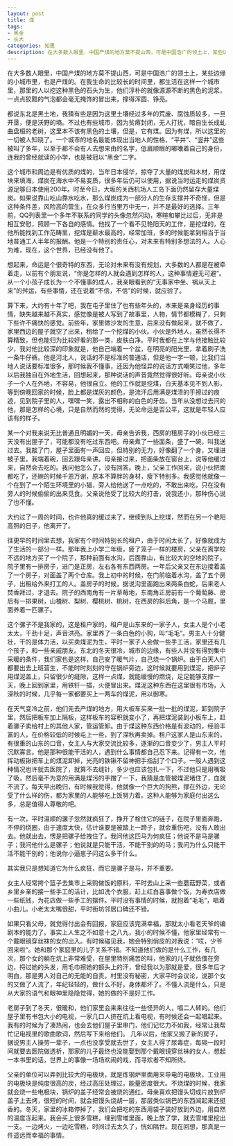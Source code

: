 ```yaml
---
layout: post
title: 煤
tags:
- 黑金
- 长大
categories: 知惠
description: 在大多数人眼里，中国产煤的地方莫不提山西，可是中国浩广的领土上，某些边缘的小城市里，也是产煤的。在我生命的比较长的时间里，都生活在这样一个城市里，那里的人以挖这种黑色的石头为生，他们淳朴的就像源源不断的黑色的泥浆，一点点狡黠的气泡都会毫无掩饰的冒出来，撑得浑圆、铮亮。 
---
```

在大多数人眼里，中国产煤的地方莫不提山西，可是中国浩广的领土上，某些边缘的小城市里，也是产煤的。在我生命的比较长的时间里，都生活在这样一个城市里，那里的人以挖这种黑色的石头为生，他们淳朴的就像源源不断的黑色的泥浆，一点点狡黠的气泡都会毫无掩饰的冒出来，撑得浑圆、铮亮。 

都说东北是黑土地，我猜有些是因为这里土壤经过多年的荒废、腐蚀质较多，一旦开垦，便是沃野的墒。不过也有些城市，因为贫瘠封闭，无人打扰，暗自生长成虬曲盘桓的老树，这里本不该有黑色的土壤，但是，它有煤。因为有煤，所以这里的一切被人知晓了。一个城市的地名最能体现出当地人的性格，“平井”、“竖井”这些被叫了多年，以至于都不会有人去想来由的名字，低眉顺眼的嘟囔着自己的身份，连我的曾经就读的小学，也是被冠以“黑金”二字。 

这个城市和周边是有优质的煤的，当年日本侵华，掠夺了大量的煤炭和木材，用煤块来填海，煤炭在海水中不易变质，很多年后仍可以使用，据说当时运走的煤炭资源足够日本使用200年。时至今日，大坂的关西机场人工岛下面仍然留存大量煤炭。如果说靠山吃山靠水吃水，那么煤炭成为一部分人的生存支撑并不奇怪，但是这种条件差，风险高的营生，在众多行当里万中无一，并不是最好的选择。三年前，QQ列表里一个多年不联系的同学的头像忽然闪动，寒暄和攀比过后，无非是相互安慰，照顾一下各自的感情。他找了一个看不见艳阳天的工作，是挖煤的，在他所能找到工作范畴里，挖煤是薪水最高的，经常加班，多的时候能拿到相当于当地普通工人半年的报酬。他是一个特别的责任心，对未来有特别多想法的人。人心为难，现在，这个世界，已经没有他了。
 
想起来，命运是个很奇特的东西，无论对未来有没有规划，大多数的人都是在被牵着走，以前有个朋友说，“你是怎样的人就会遇到怎样的人，这种事情避无可避”。从一个小孩子成长为一个不懂事的成人，我亲眼看到的“无事家中坐、祸从天上来”的舛运，有些事情，还在说着“不信，不信”的时候，就应验了。 

算下来，大约有十年了吧，我在屯子里住了也有些年头的，本来是亲身经历的事情，缺失越来越不真实，感觉像是被人写到了故事里，人物，情节都模糊了，只剩下些许不痛快的感觉。前些年，家里做沙发的生意，后来没有做起来，就不做了，家里西边的屋子就空了出来，租给了一个挖煤的小伙。小伙是外地人，虽然长得不算精致，但也能归为比较好看的那一类，皮肤白净。平时我都在上学与他接触比较少，我对他比较深的印象就是，他自己端着一个盆，在明亮的阳光里，拿着刷子洗一条牛仔裤。他是河北人，说话的不是标准的普通话，但是他一字一顿，比我们当地人说话要标准很多，那时候我不懂事，还因为他怪异的说话方式嘲笑过他，多年以后我独自在外地生活，回想起来，那种说话的声音竟然觉得很好听。母亲说小伙子一个人在外地，不容易，他很自立。他的工作就是挖煤，白天基本见不到人影，等到傍晚回家的时候，脸上都是煤灰的颜色，是流汗后用满是煤渍的手擦过的痕迹，见到院子里的人，嘿嘿一笑，露出不相称的白色的牙齿。当年从没想过去问的他，那是怎样的心境，只是自然而然的觉得，无论命运是否公平，这就是年轻人应该有的样子。
 
某一个对我来说无比普通且明媚的一天，母亲告诉我，西房的租房子的小伙已经三天没有出屋子了，可能都没有吃过东西吧。母亲煮了一些面条，盛了一碗，叫我送过去。我敲了门，屋子里面有一声回应，但特别的无力，好像翻了一个身，又埋进被子里。我端着碗，回去跟母亲讲。母亲接过来，把面条放在窗台上，说等他缓过来，自然会去吃的。我问他怎么了，没有回答。晚上，父亲工作回来，说小伙把面都吃了，还碗的时候千恩万谢，原本不算胖的身材，瘦下特别多。我感觉他就像一个在到了一个陌生环境里的小猫，旁人给他送了一点吃的，不敢出来吃，只在没有旁人的时候偷偷的出来觅食。父亲说他受了比较大的打击，说我还小，那种伤心说了也不懂。 

大约过了一周的时间，也许他真的缓过来了，继续到队上挖煤，然而在另一个艳阳高照的日子，他离开了。 

往更早的时间里去想，我家有个时间特别长的租户，由于时间太长了，好像就成为了生活的一部分一样。那年我上小学二年级，疲了笼子一样的楼房，父亲在离学校不远的地方买了一个院子，那种前面有水沟，后面靠山，有比较大的空地的院子。院子里有一排房子，进门是正房，左右各有东西两房。一年后父亲又在东边接着盖了一个房子，对面盖了两个仓库。我上初中的时候，在门前临着水沟，盖了五个房子，出租给外来打工的人。盖房子的时候，据说沟里面跑出来两条白蛇，后来老人焚香拜过，才退去。院子的西南角有一片草莓地，东南角正房前有一个葡萄藤、房后有一排果树，山楂树、梨树、樱桃树、桃树，在西房的斜后角，是一个马厩，里面养着一匹骡子。 

这个骡子不是我家的，这是租户家的，租户是山东来的一家子人，女主人是个小老太太，干劲十足，声音洪亮。家里养了一条白色的小狗，叫“毛毛”。男主人十分健壮，干的是体力活，以买卖煤泥为生，平时一家子人会做一些手工活，家里还有几个孩子，和一些亲戚朋友。东北的冬天很冷，城市的边缘，有些人并没有得到集中采暖的条件，我们家也是这样，自己安了暖气片，自己烧一个锅炉。由于白天人们都要出去上班营生，不能时时刻刻的守在锅炉旁边，这时候就要用到煤泥，把炉子用煤泥盖上，只留很少的缝隙，这样一点煤，就能缓慢的燃烧，足足能够支撑一天，晚上回到家里，用铁钎一插，火便冒出来。煤泥这种东西在这里很有市场，入深秋的时候，几乎每一家都要买上一两车的煤泥，用以御寒。 

在天气变冷之前，他们先去产煤的地方，用大板车买来一批一批的煤泥，卸到院子里，然后把板车加上隔板，这样板车的容积就变小了，再把煤泥装到小板车上，赶着骡子卖给村上的其他人家，管运管卸。由于煤这种东西价格是有波动的，经验丰富的人，在价格较低的时候屯上一些，到了深秋再卖掉。租户这家人是山东来的，有很重的山东的口音，女主人与大家交流比较多，逐渐的口音变少了，男主人平时沉默寡言。他是那种很能干活的人，遇到什么事情都自己忍下来。记得有一次，他挥动板锹把车上的煤泥卸掉，光亮的铁锹不留神把手指刮了个口子。一般人遇到这种情况也许就去医院了，就算不去缝针，多少也应该包扎一下，不过他只是用嘴吸了吸，然后毫不为意的用满是煤污的手蹭了一下，我猜是血管被煤泥堵住了，血就不流了。每天早出晚归，有时候我觉得，他就像一个巨大的狗熊，撑在外边，无论受了什么样的伤，都为家里的人能够吃上饭努力着。这种人能够为家庭付出这么多，总是值得人尊敬的吧。 

有一次，平时温顺的骡子忽然就疯狂了，挣开了栓住它的链子，在院子里面奔跑，不停的绕圈，由于速度太快，估计谁要是被踏上一蹄子，就会重伤吧，没有人敢出去。他就出去，愣是把骡子给拽住了。我问他这匹马为何疯狂；他说不是马是骡子；我问他什么是骡子；他说就是只能干活，不能干别的的马；我问为什么只能干活不能干别的；他说你小逼崽子问这么多干什么。 

其实我只是想知道它为什么疯狂，而它是骡子是马，并不重要。 

女主人经常挎个篮子去集市上采购做饭的原料，平时去山上采一些蘑菇野菜，或者乡里乡亲的接一些手工的活计，比如洗个衣服，赶上红白喜事做个饭，为寿衣店做一些纸钱，为花店做一些手工的摆件。平时没有事情的时候，就抱着“毛毛“，唱着小曲儿。小老太太嘴很甜，平时街坊邻居口碑还不错。 

如果只看父母，就觉得付出会有回报，家庭应该完满幸福，那就太小看老天爷的编剧本的能力了。事实上人生之不如意十之八九，我小的时候不懂，他家里经常有一个戴眼镜穿丝袜的女的出入。有时候碰见我，她会特别俏皮的对我说：”哎，少爷回来啦“。她和那个家庭里的儿子关系不错。不知道他们做的是什么工作，有几次，那个女的躺在炕上非常难受，在屋里特别痛苦的叫，他家的儿子就依偎在旁边，捋过她的头发，用毛巾擦她的额头上的汗，曾经我以为那就是爱，很多年后才明白，那是男人对自己的无能的自责。村里没有秘密，大家平时会议论，说那个女的又做了人流了，年纪轻轻的，做什么不好，身体都坏了。不懂人流是什么，只是从大家的语气和眼神里隐隐觉得，她的做的不是好工作。 

老房子到了冬天，很暖和，他们家里会来来往往一些怪异的人，唱二人转的。他们屋子里有书包大小的电视，一家几口人挤在炕上看电视，有时候还会一起唱起来。我有的时候为了凑热闹，也会去他们屋子里串门，他们记忆力不如我，经常让我帮忙记电视里的歌曲歌词，然后写下来给他们。 
几年以后，他家又搬了新的房子，据说男主人操劳一辈子，一点也没享受就去世了，女主人得了尿毒症，每隔一段时间就要去医院做透析，那家的儿子最终也没能娶到那个戴眼镜穿丝袜的女人，想起一本书里的话，世界上的事像一场场欢闹的戏，而寻欢者不知所终。 

父亲的单位可以弄到比较大的电极块，就是炼钢炉里面用来导电的电极块，工业用的电极块是纯度很高的炭，经过高压处理过，能量密度很大。不烧煤的时候，我家就会烧一些电极块，锅炉的盖子经常会被烧的通红。母亲喜欢把馒头切成片放到炉盖子上去烤，很短的时间，就会把馒头烧胡一层，那层类似锅巴的东西闻起来还挺香的。冬天，家里的冰箱停掉了，我们会把吃的东西用袋子装好放到外边，用自然的温度冻起来。我会买上很多雪糕，埋到雪堆里面，晚上放了学，就去雪堆里挖出一支。一边烤火，一边吃雪糕，时间过去太久了，恍如隔世。现在回想，那真是一件遥远而幸福的事情。 
